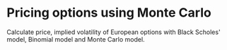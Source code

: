 # Pricing options using Monte Carlo

Calculate price, implied volatility of European options with Black Scholes' model, Binomial model and Monte Carlo model.
